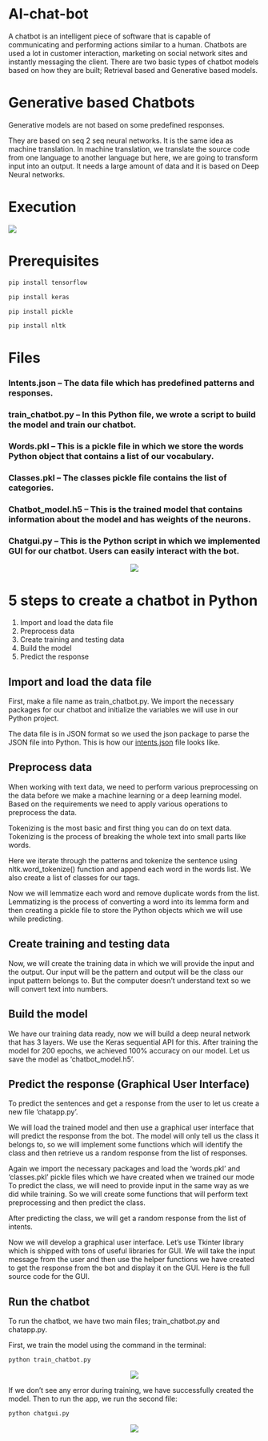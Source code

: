 # AI-chat-bot
A chatbot is an intelligent piece of software that is capable of communicating and performing actions similar to a human. Chatbots are used a lot in customer interaction, marketing on social network sites and instantly messaging the client. There are two basic types of chatbot models based on how they are built; Retrieval based and Generative based models.

# Generative based Chatbots
Generative models are not based on some predefined responses.

They are based on seq 2 seq neural networks. It is the same idea as machine translation. In machine translation, we translate the source code from one language to another language but here, we are going to transform input into an output. It needs a large amount of data and it is based on Deep Neural networks.

# Execution
<img src=https://data-flair.training/blogs/wp-content/uploads/sites/2/2019/12/Python-chatbot-project.gif>

# Prerequisites
```python
pip install tensorflow
```
```python
pip install keras
```
```python
pip install pickle
```
```python
pip install nltk
```
# Files
### Intents.json – The data file which has predefined patterns and responses.  
### train_chatbot.py – In this Python file, we wrote a script to build the model and train our chatbot.  
### Words.pkl – This is a pickle file in which we store the words Python object that contains a list of our vocabulary.  
### Classes.pkl – The classes pickle file contains the list of categories.  
### Chatbot_model.h5 – This is the trained model that contains information about the model and has weights of the neurons.  
### Chatgui.py – This is the Python script in which we implemented GUI for our chatbot. Users can easily interact with the bot. 

<p align="center">
<img src=https://data-flair.training/blogs/wp-content/uploads/sites/2/2019/12/Types-of-files-1.png>
</p>

#  5 steps to create a chatbot in Python
1. Import and load the data file
2. Preprocess data
3. Create training and testing data
4. Build the model
5. Predict the response

## Import and load the data file

First, make a file name as train_chatbot.py. We import the necessary packages for our chatbot and initialize the variables we will use in our Python project.

The data file is in JSON format so we used the json package to parse the JSON file into Python.
This is how our [intents.json](https://github.com/just-innovative-bro/AI-chat-bot/blob/main/intents.json) file looks like.

## Preprocess data
When working with text data, we need to perform various preprocessing on the data before we make a machine learning or a deep learning model. Based on the requirements we need to apply various operations to preprocess the data.

Tokenizing is the most basic and first thing you can do on text data. Tokenizing is the process of breaking the whole text into small parts like words.

Here we iterate through the patterns and tokenize the sentence using nltk.word_tokenize() function and append each word in the words list. We also create a list of classes for our tags.

Now we will lemmatize each word and remove duplicate words from the list. Lemmatizing is the process of converting a word into its lemma form and then creating a pickle file to store the Python objects which we will use while predicting.

## Create training and testing data
Now, we will create the training data in which we will provide the input and the output. Our input will be the pattern and output will be the class our input pattern belongs to. But the computer doesn’t understand text so we will convert text into numbers.

## Build the model

We have our training data ready, now we will build a deep neural network that has 3 layers. We use the Keras sequential API for this. After training the model for 200 epochs, we achieved 100% accuracy on our model. Let us save the model as ‘chatbot_model.h5’.

## Predict the response (Graphical User Interface)

To predict the sentences and get a response from the user to let us create a new file ‘chatapp.py’.

We will load the trained model and then use a graphical user interface that will predict the response from the bot. The model will only tell us the class it belongs to, so we will implement some functions which will identify the class and then retrieve us a random response from the list of responses.

Again we import the necessary packages and load the ‘words.pkl’ and ‘classes.pkl’ pickle files which we have created when we trained our mode
To predict the class, we will need to provide input in the same way as we did while training. So we will create some functions that will perform text preprocessing and then predict the class.

After predicting the class, we will get a random response from the list of intents.

Now we will develop a graphical user interface. Let’s use Tkinter library which is shipped with tons of useful libraries for GUI. We will take the input message from the user and then use the helper functions we have created to get the response from the bot and display it on the GUI. Here is the full source code for the GUI.

## Run the chatbot
To run the chatbot, we have two main files; train_chatbot.py and chatapp.py.

First, we train the model using the command in the terminal:
```python
python train_chatbot.py
```
<p align="center">
<img src=https://data-flair.training/blogs/wp-content/uploads/sites/2/2019/12/chatbot-result.png>
 </p> 

If we don’t see any error during training, we have successfully created the model. Then to run the app, we run the second file:
```python
python chatgui.py
```
<p align="center">
<img src=https://data-flair.training/blogs/wp-content/uploads/sites/2/2019/12/chat-between-user-bot.png>
</p>

